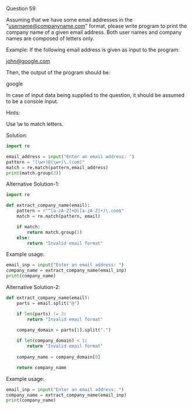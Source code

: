 Question 59

Assuming that we have some email addresses in the "username@companyname.com" format, please write program to print the company name of a given email address. 
Both user names and company names are composed of letters only.

Example: If the following email address is given as input to the program:

john@google.com

Then, the output of the program should be:

google

In case of input data being supplied to the question, it should be assumed to be a console input.

Hints:

Use \w to match letters.

Solution:

```python
import re

email_address = input("Enter an email address: ")
pattern = "(\w+)@(\w+)\.(com)"
match = re.match(pattern,email_address)
print(match.group(2))
```

Alternative Solution-1:

```python
import re

def extract_company_name(email):
    pattern = r"^[a-zA-Z]+@([a-zA-Z]+)\.com$"
    match = re.match(pattern, email)

    if match:
        return match.group(1)
    else:
        return "Invalid email format"
```

Example usage:

```python
email_inp = input("Enter an email address: ")
company_name = extract_company_name(email_inp)
print(company_name)
```

Alternative Solution-2:

```python
def extract_company_name(email):
    parts = email.split("@")

    if len(parts) != 2:
        return "Invalid email format"
    
    company_domain = parts[1].split(".")

    if len(company_domain) < 1:
        return "Invalid email format"
    
    company_name = company_domain[0]

    return company_name
```

Example usage:

```python
email_inp = input("Enter an email address: ")
company_name = extract_company_name(email_inp)
print(company_name)
```
